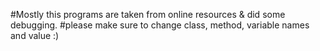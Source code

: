 #Mostly this programs are taken from online resources & did some debugging.
#please make sure to change class, method, variable names and value :)
